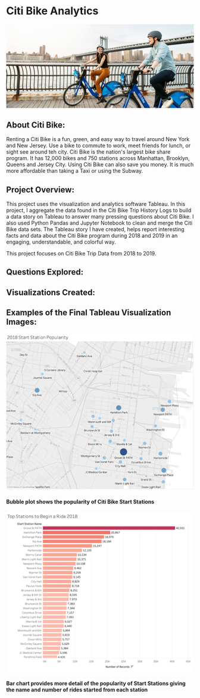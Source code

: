 # Citi Bike Analytics 

![bike_riders](https://github.com/katelynburke/citi_bike_analytics/blob/master/images/citi_bike.png)

## About Citi Bike:
Renting a Citi Bike is a fun, green, and easy way to travel around New York and New Jersey. Use a bike to commute to work, meet friends for lunch, or sight see around teh city. Citi Bike is the nation's largest bike share program. It has 12,000 bikes and 750 stations across Manhattan, Brooklyn, Queens and Jersey City. Using Citi Bike can also save you money. It is much more affordable than taking a Taxi or using the Subway. 


## Project Overview:
This project uses the visualization and analytics software Tableau. In this project, I aggregate the data found in the Citi Bike Trip History Logs to build a data story on Tableau to answer many pressing questions about Citi Bike. I also used Python Pandas and Jupyter Notebook to clean and merge the Citi Bike data sets. The Tableau story I have created, helps report interesting facts and data about the Citi Bike program during 2018 and 2019 in an engaging, understandable, and colorful way.

This project focuses on Citi Bike Trip Data from 2018 to 2019.

## Questions Explored:

## Visualizations Created: 

## Examples of the Final Tableau Visualization Images: 
![visualization1](https://github.com/katelynburke/citi_bike_analytics/blob/master/images/tableau1.png)
#### Bubble plot shows the popularity of Citi Bike Start Stations 
![visualization1](https://github.com/katelynburke/citi_bike_analytics/blob/master/images/tableau2.png)
#### Bar chart provides more detail of the popularity of Start Stations giving the name and number of rides started from each station

